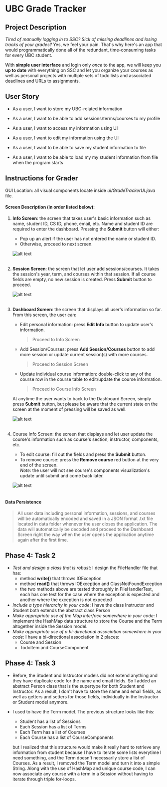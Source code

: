 # UBC Grade Tracker

## Project Description

*Tired of manually logging in to SSC? Sick of missing deadlines and losing tracks 
of your grades?* Yes, we feel your pain. That's why here's an app that would programmatically 
done all of the redundant, time-consuming tasks for every UBC student.

With **simple user interface** and login only *once* to the app, we will keep you **up to
date** with everything on SSC and let you organize your courses as well as personal
projects with multiple sets of todo lists and associated deadlines and URLs to
assignments.  

## User Story

- As a user, I want to store my UBC-related information
- As a user, I want to be able to add sessions/terms/courses to my profile
- As a user, I want to access my information using UI
- As a user, I want to edit my information using the UI

- As a user, I want to be able to save my student information to file
- As a user, I want to be able to load my my student information 
 from file when the program starts
 
## Instructions for Grader

GUI Location: all visual components locate inside *ui/GradeTrackerUI.java* file.

#### Screen Description (in order listed below): 

1. **Info Screen**: the screen that takes user's basic information such as name, 
student ID, CS ID, phone, email, etc. Name and student ID are required to enter
the dashboard. Pressing the **Submit** button will either:
    - Pop up an alert if the user has not entered the name or student ID.
    - Otherwise, proceed to next screen.

    ![alt text](image/InfoScene.png "Info Screen")
<br/><br/>
    
2. **Session Screen**: the screen that let user add sessions/courses. It takes the session's
year, term, and courses within that session. If all course fields are empty, no new session
is created. Press **Submit** button to proceed.

    ![alt text](image/SessionScene.png "Info Screen")
<br/><br/>

3. **Dashboard Screen**: the screen that displays all user's information so far. From
this screen, the user can:
    -  Edit personal information: press **Edit Info** button to update user's information.
        > Proceed to Info Screen
    -  Add Session/Courses: press **Add Session/Courses** button to add more session or
    update current session(s) with more courses.
        > Proceed to Session Screen
    - Update individual course information: double-click to any of the course row in the
    course table to edit/update the course information. 
        > Proceed to Course Info Screen
 
    At anytime the user wants to back to the Dashboard Screen, simply press **Submit**
    button, but please be aware that the current state on the screen at the moment of pressing
    will be saved as well.
    
    ![alt text](image/DashboardScene.png "Info Screen")
<br/><br/>          
     
4. Course Info Screen: the screen that displays and let user update the course's information 
such as course's section, instructor, components, etc.
    - To edit course: fill out the fields and press the **Submit** button.
    - To remove course: press the **Remove course** red button at the very
end of the screen.  
    *Note*: the user will not see course's components visualization's update until submit
    and come back later.

    ![alt text](image/CourseInfoScene.png "Info Screen")
<br/><br/>
       
#### Data Persistence                              
> All user data including personal information, sessions, and courses will be automatically
> encoded and saved in a JSON format .txt file located in data folder whenever the user closes
> the application. The data will automatically be decoded and proceed to the Dashboard Screen
> right the way when the user opens the application anytime again after the first time.                                                                                                      


## Phase 4: Task 2
   - *Test and design a class that is robust*: I design the FileHandler file that has:
        - method **write()** that throws IOException
        - method **read()** that  throws IOException and ClassNotFoundException
        - the two methods above are tested thoroughly in FileHandlerTest, 
        each has one test for the case where the exception is expected and 
        another where the exception is not expected
   - *Include a type hierarchy in your code*: I have the class Instructor and Student both 
   extends the abstract class Person
   - *Make appropriate use of the Map interface somewhere in your code*: I implement the 
   HashMap data structure to store the Course and the Term altogether inside the Session model.
   - *Make appropriate use of a bi-directional association somewhere in your code*: I have a 
   bi-directional association in 2 places: 
        - Course and Session
        - TodoItem and CourseComponent


## Phase 4: Task 3    
   - Before, the Student and Instructor models did not extend anything and they have 
   duplicate code for the name and email fields. So I added an abstract Person class that 
   is the supertype for both Student and Instructor. As a result, I don't have to store the 
   name and email fields, as well as getters and setters for those fields, individually in 
   the Instructor or Student model anymore.
   - I used to have the Term model. The previous structure looks like this:
        - Student has a list of Sessions
        - Each Session has a list of Terms
        - Each Term has a list of Courses
        - Each Course has a list of CourseComponents
      
        but I realized that this structure would make it really hard to retrieve any 
        information from student because I have to iterate some lists everytime I
        need something, and the Term doesn't necessarily store a list of Courses.
        As a result, I removed the Term model and turn it into a simple String. 
        Along with the use of HashMap and unique course code, I can now associate 
        any course with a term in a Session without having to iterate through triple 
        for-loops.                                                                                                                                                                                                                
